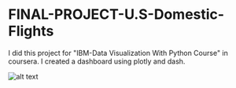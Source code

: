 # FINAL-PROJECT-U.S-Domestic-Flights
I did this project for "IBM-Data Visualization With Python Course" in coursera. I created a dashboard using plotly and dash.


![alt text](https://www.hizliresim.com/r4n6wm8)

